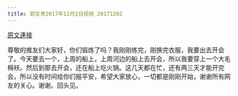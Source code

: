 ```yaml
---
title: 郭文贵2017年12月2日视频 20171202
---
```


[原文連接](https://gnews.org/ThreadView/53483932)

尊敬的推友们大家好，你们锻炼了吗？我刚刚练完，刚换完衣服，我要出去开会了。今天要去一个，上周的船上，上周河边的船上去开会，所以我要穿上一个大毛棉袄。然后到那去开会，还在船上吃火锅。这几天都在忙，还有两三天才能开完会，所以没有时间给你们报平安，希望大家放心，一切都是刚刚开始，谢谢所有网友的关心。谢谢。回头见。
